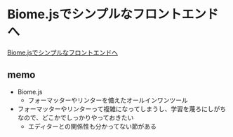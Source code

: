# Biome.jsでシンプルなフロントエンドへ

[Biome.jsでシンプルなフロントエンドへ](https://tech.uzabase.com/entry/2024/02/16/194955)

## memo

- Biome.js
  - フォーマッターやリンターを備えたオールインワンツール
- フォーマッターやリンターって複雑になってしまうし、学習を蔑ろにしがちなので、どこかでしっかりやっておきたい
  - エディターとの関係性も分かってない節がある